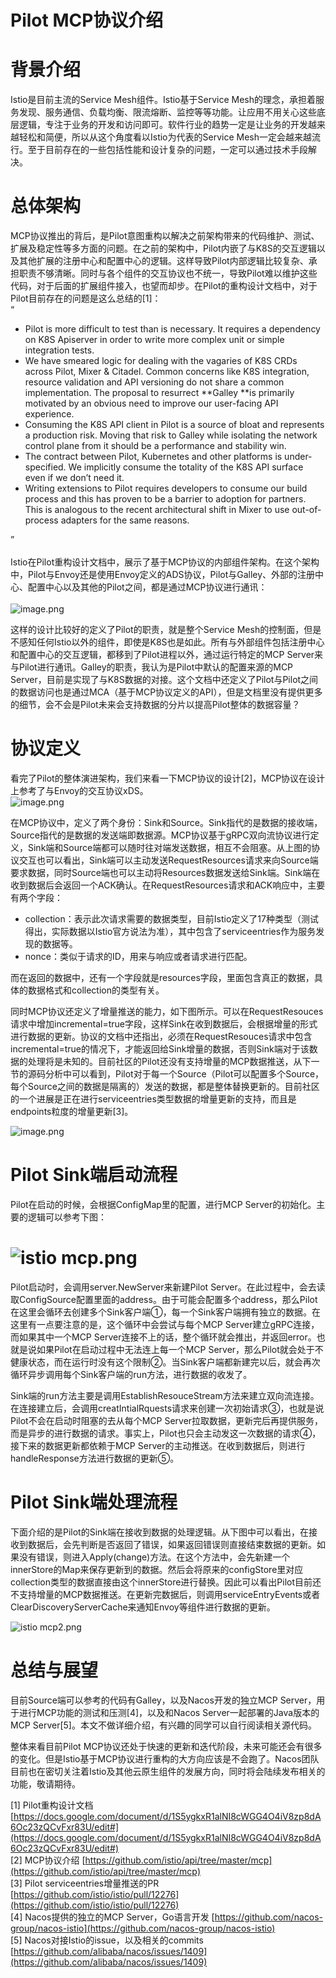 # Pilot MCP协议介绍


<a name="VRC6c"></a>
# 背景介绍
Istio是目前主流的Service Mesh组件。Istio基于Service Mesh的理念，承担着服务发现、服务通信、负载均衡、限流熔断、监控等等功能。让应用不用关心这些底层逻辑，专注于业务的开发和访问即可。软件行业的趋势一定是让业务的开发越来越轻松和简便，所以从这个角度看以Istio为代表的Service Mesh一定会越来越流行。至于目前存在的一些包括性能和设计复杂的问题，一定可以通过技术手段解决。

<a name="hKDrO"></a>
# 总体架构


MCP协议推出的背后，是Pilot意图重构以解决之前架构带来的代码维护、测试、扩展及稳定性等多方面的问题。在之前的架构中，Pilot内嵌了与K8S的交互逻辑以及其他扩展的注册中心和配置中心的逻辑。这样导致Pilot内部逻辑比较复杂、承担职责不够清晰。同时与各个组件的交互协议也不统一，导致Pilot难以维护这些代码，对于后面的扩展组件接入，也望而却步。在Pilot的重构设计文档中，对于Pilot目前存在的问题是这么总结的[1]：<br />“

- Pilot is more difficult to test than is necessary. It requires a dependency on K8S Apiserver in order to write more complex unit or simple integration tests.
- We have smeared logic for dealing with the vagaries of K8S CRDs across Pilot, Mixer & Citadel. Common concerns like K8S integration, resource validation and API versioning do not share a common implementation. The proposal to resurrect **Galley **is primarily motivated by an obvious need to improve our user-facing API experience.
- Consuming the K8S API client in Pilot is a source of bloat and represents a production risk. Moving that risk to Galley while isolating the network control plane from it should be a performance and stability win.
- The contract between Pilot, Kubernetes and other platforms is under-specified. We implicitly consume the totality of the K8S API surface even if we don’t need it.
- Writing extensions to Pilot requires developers to consume our build process and this has proven to be a barrier to adoption for partners. This is analogous to the recent architectural shift in Mixer to use out-of-process adapters for the same reasons.

”<br />
<br />Istio在Pilot重构设计文档中，展示了基于MCP协议的内部组件架构。在这个架构中，Pilot与Envoy还是使用Envoy定义的ADS协议，Pilot与Galley、外部的注册中心、配置中心以及其他的Pilot之间，都是通过MCP协议进行通讯：<br />
<br />![image.png](https://cdn.nlark.com/yuque/0/2019/png/333810/1574243165093-102c6f18-c565-4e0f-a2dc-a374ccc412d4.png#align=left&display=inline&height=383&name=image.png&originHeight=766&originWidth=1256&search=&size=414042&status=done&width=628)

这样的设计比较好的定义了Pilot的职责，就是整个Service Mesh的控制面，但是不感知任何Istio以外的组件，即使是K8S也是如此。所有与外部组件包括注册中心和配置中心的交互逻辑，都移到了Pilot进程以外，通过运行特定的MCP Server来与Pilot进行通讯。Galley的职责，我认为是Pilot中默认的配置来源的MCP Server，目前是实现了与K8S数据的对接。这个文档中还定义了Pilot与Pilot之间的数据访问也是通过MCA（基于MCP协议定义的API），但是文档里没有提供更多的细节，会不会是Pilot未来会支持数据的分片以提高Pilot整体的数据容量？

<a name="GiDba"></a>
# 协议定义
看完了Pilot的整体演进架构，我们来看一下MCP协议的设计[2]，MCP协议在设计上参考了与Envoy的交互协议xDS。<br />![image.png](https://cdn.nlark.com/yuque/0/2019/png/333810/1574243165174-59e66666-d992-440d-b066-89d1825abc38.png#align=left&display=inline&height=424&name=image.png&originHeight=594&originWidth=944&search=&size=67856&status=done&width=674)

在MCP协议中，定义了两个身份：Sink和Source。Sink指代的是数据的接收端，Source指代的是数据的发送端即数据源。MCP协议基于gRPC双向流协议进行定义，Sink端和Source端都可以随时往对端发送数据，相互不会阻塞。从上图的协议交互也可以看出，Sink端可以主动发送RequestResources请求来向Source端要求数据，同时Source端也可以主动将Resources数据发送给Sink端。Sink端在收到数据后会返回一个ACK确认。在RequestResources请求和ACK响应中，主要有两个字段：

- collection：表示此次请求需要的数据类型，目前Istio定义了17种类型（测试得出，实际数据以Istio官方说法为准），其中包含了serviceentries作为服务发现的数据等。
- nonce：类似于请求的ID，用来与响应或者请求进行匹配。

而在返回的数据中，还有一个字段就是resources字段，里面包含真正的数据，具体的数据格式和collection的类型有关。

同时MCP协议还定义了增量推送的能力，如下图所示。可以在RequestResouces请求中增加incremental=true字段，这样Sink在收到数据后，会根据增量的形式进行数据的更新。协议的文档中还指出，必须在RequestResouces请求中包含incremental=true的情况下，才能返回给Sink增量的数据，否则Sink端对于该数据的处理将是未知的。目前社区的Pilot还没有支持增量的MCP数据推送，从下一节的源码分析中可以看到，Pilot对于每一个Source（Pilot可以配置多个Source，每个Source之间的数据是隔离的）发送的数据，都是整体替换更新的。目前社区的一个进展是正在进行serviceentries类型数据的增量更新的支持，而且是endpoints粒度的增量更新[3]。

![image.png](https://cdn.nlark.com/yuque/0/2019/png/333810/1574243165196-05ba5a17-e84b-44cc-89e8-9e7ee00c9fa4.png#align=left&display=inline&height=403&name=image.png&originHeight=594&originWidth=1068&search=&size=75600&status=done&width=724)


<a name="C3kOS"></a>
# Pilot Sink端启动流程

Pilot在启动的时候，会根据ConfigMap里的配置，进行MCP Server的初始化。主要的逻辑可以参考下图：

<a name="rETVj"></a>
# ![istio mcp.png](https://cdn.nlark.com/yuque/0/2019/png/333810/1574243165184-426a4245-ef40-4c44-9bbe-d36326e3151a.png#align=left&display=inline&height=1151&name=istio%20mcp.png&originHeight=1151&originWidth=951&search=&size=94058&status=done&width=951)
Pilot启动时，会调用server.NewServer来新建Pilot Server。在此过程中，会去读取ConfigSource配置里面的address。由于可能会配置多个address，那么Pilot在这里会循环去创建多个Sink客户端①，每一个Sink客户端拥有独立的数据。在这里有一点要注意的是，这个循环中会尝试与每个MCP Server建立gRPC连接，而如果其中一个MCP Server连接不上的话，整个循环就会推出，并返回error。也就是说如果Pilot在启动过程中无法连上每一个MCP Server，那么Pilot就会处于不健康状态，而在运行时没有这个限制②。当Sink客户端都新建完以后，就会再次循环异步调用每个Sink客户端的run方法，进行数据的收发了。

Sink端的run方法主要是调用EstablishResouceStream方法来建立双向流连接。在连接建立后，会调用creatIntialRquests请求来创建一次初始请求③，也就是说Pilot不会在启动时阻塞的去从每个MCP Server拉取数据，更新完后再提供服务，而是异步的进行数据的请求。事实上，Pilot也只会主动发这一次数据的请求④，接下来的数据更新都依赖于MCP Server的主动推送。在收到数据后，则进行handleResponse方法进行数据的更新⑤。

<a name="dWz8x"></a>
# Pilot Sink端处理流程

下面介绍的是Pilot的Sink端在接收到数据的处理逻辑。从下图中可以看出，在接收到数据后，会先判断是否返回了错误，如果返回错误则直接结束数据的更新。如果没有错误，则进入Apply(change)方法。在这个方法中，会先新建一个innerStore的Map来保存更新到的数据。然后会将原来的configStore里对应collection类型的数据直接由这个innerStore进行替换。因此可以看出Pilot目前还不支持增量的MCP数据推送。在更新完数据后，则调用serviceEntryEvents或者ClearDiscoveryServerCache来通知Envoy等组件进行数据的更新。

![istio mcp2.png](https://cdn.nlark.com/yuque/0/2019/png/333810/1574243165176-751ae4ee-eaab-4395-a4d1-4c2531b66d4c.png#align=left&display=inline&height=638&name=istio%20mcp2.png&originHeight=771&originWidth=618&search=&size=52868&status=done&width=511)

<a name="s5oWA"></a>
# 总结与展望
目前Source端可以参考的代码有Galley，以及Nacos开发的独立MCP Server，用于进行MCP功能的测试和压测[4]，以及和Nacos Server一起部署的Java版本的MCP Server[5]。本文不做详细介绍，有兴趣的同学可以自行阅读相关源代码。

整体来看目前Pilot MCP协议还处于快速的更新和迭代阶段，未来可能还会有很多的变化。但是Istio基于MCP协议进行重构的大方向应该是不会跑了。Nacos团队目前也在密切关注着Istio及其他云原生组件的发展方向，同时将会陆续发布相关的功能，敬请期待。

[1] Pilot重构设计文档 [https://docs.google.com/document/d/1S5ygkxR1alNI8cWGG4O4iV8zp8dA6Oc23zQCvFxr83U/edit#](https://docs.google.com/document/d/1S5ygkxR1alNI8cWGG4O4iV8zp8dA6Oc23zQCvFxr83U/edit#)<br />[2] MCP协议介绍 [https://github.com/istio/api/tree/master/mcp](https://github.com/istio/api/tree/master/mcp)<br />[3] Pilot serviceentries增量推送的PR [https://github.com/istio/istio/pull/12276](https://github.com/istio/istio/pull/12276)<br />[4] Nacos提供的独立的MCP Server，Go语言开发 [https://github.com/nacos-group/nacos-istio](https://github.com/nacos-group/nacos-istio)<br />[5] Nacos对接Istio的issue，以及相关的commits [https://github.com/alibaba/nacos/issues/1409](https://github.com/alibaba/nacos/issues/1409)

